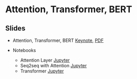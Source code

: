 # Attention, Transformer, BERT

## Slides

* Attention, Transformer, BERT
  [Keynote](../../slides/4_25/24-Attention.key),
  [PDF](../../slides/4_25/24-Attention.pdf)

* Notebooks
  - Attention Layer [Jupyter](../../slides/4_25/attention.ipynb)
  - Seq2seq with Attention [Jupyter](../../slides/4_25/seq2seq-attention.ipynb)
  - Transformer [Jupyter](../../slides/4_25/transformer.ipynb)
